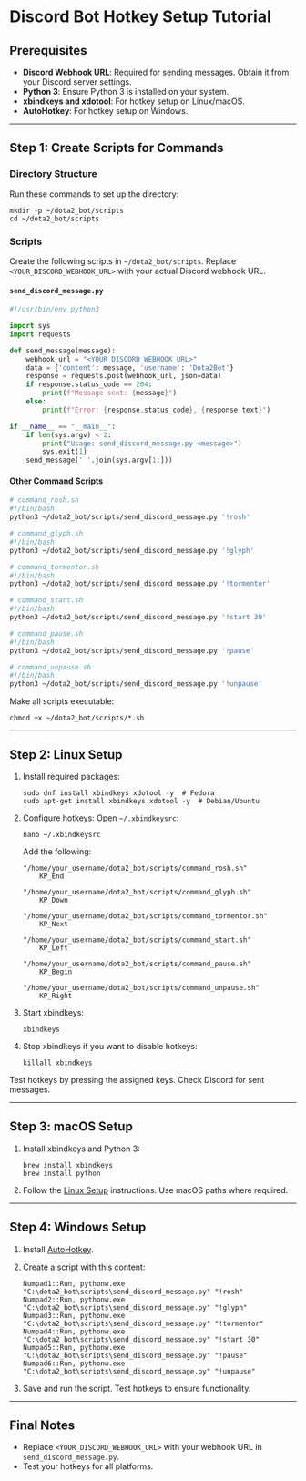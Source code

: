 # Discord Bot Hotkey Setup Tutorial

## Prerequisites

- **Discord Webhook URL**: Required for sending messages. Obtain it from your Discord server settings.
- **Python 3**: Ensure Python 3 is installed on your system.
- **xbindkeys and xdotool**: For hotkey setup on Linux/macOS.
- **AutoHotkey**: For hotkey setup on Windows.

---

## Step 1: Create Scripts for Commands

### Directory Structure

Run these commands to set up the directory:

```
mkdir -p ~/dota2_bot/scripts
cd ~/dota2_bot/scripts
```

### Scripts

Create the following scripts in `~/dota2_bot/scripts`. Replace `<YOUR_DISCORD_WEBHOOK_URL>` with your actual Discord webhook URL.

#### `send_discord_message.py`

```python
#!/usr/bin/env python3

import sys
import requests

def send_message(message):
    webhook_url = "<YOUR_DISCORD_WEBHOOK_URL>"
    data = {'content': message, 'username': 'Dota2Bot'}
    response = requests.post(webhook_url, json=data)
    if response.status_code == 204:
        print(f"Message sent: {message}")
    else:
        print(f"Error: {response.status_code}, {response.text}")

if __name__ == "__main__":
    if len(sys.argv) < 2:
        print("Usage: send_discord_message.py <message>")
        sys.exit(1)
    send_message(' '.join(sys.argv[1:]))
```

#### Other Command Scripts

```bash
# command_rosh.sh
#!/bin/bash
python3 ~/dota2_bot/scripts/send_discord_message.py '!rosh'
```

```bash
# command_glyph.sh
#!/bin/bash
python3 ~/dota2_bot/scripts/send_discord_message.py '!glyph'
```

```bash
# command_tormentor.sh
#!/bin/bash
python3 ~/dota2_bot/scripts/send_discord_message.py '!tormentor'
```

```bash
# command_start.sh
#!/bin/bash
python3 ~/dota2_bot/scripts/send_discord_message.py '!start 30'
```

```bash
# command_pause.sh
#!/bin/bash
python3 ~/dota2_bot/scripts/send_discord_message.py '!pause'
```

```bash
# command_unpause.sh
#!/bin/bash
python3 ~/dota2_bot/scripts/send_discord_message.py '!unpause'
```

Make all scripts executable:

```
chmod +x ~/dota2_bot/scripts/*.sh
```

---

## Step 2: Linux Setup

1. Install required packages:
   ```
   sudo dnf install xbindkeys xdotool -y  # Fedora
   sudo apt-get install xbindkeys xdotool -y  # Debian/Ubuntu
   ```

2. Configure hotkeys:
   Open `~/.xbindkeysrc`:
   ```
   nano ~/.xbindkeysrc
   ```

   Add the following:
   ```
   "/home/your_username/dota2_bot/scripts/command_rosh.sh"
       KP_End

   "/home/your_username/dota2_bot/scripts/command_glyph.sh"
       KP_Down

   "/home/your_username/dota2_bot/scripts/command_tormentor.sh"
       KP_Next

   "/home/your_username/dota2_bot/scripts/command_start.sh"
       KP_Left

   "/home/your_username/dota2_bot/scripts/command_pause.sh"
       KP_Begin

   "/home/your_username/dota2_bot/scripts/command_unpause.sh"
       KP_Right
   ```

3. Start xbindkeys:
   ```
   xbindkeys
   ```
3. Stop xbindkeys if you want to disable hotkeys:
   ```
   killall xbindkeys
   ```
   
Test hotkeys by pressing the assigned keys. Check Discord for sent messages.

---

## Step 3: macOS Setup

1. Install xbindkeys and Python 3:
   ```
   brew install xbindkeys
   brew install python
   ```

2. Follow the [Linux Setup](#step-2-linux-setup) instructions. Use macOS paths where required.

---

## Step 4: Windows Setup

1. Install [AutoHotkey](https://www.autohotkey.com/).

2. Create a script with this content:
   ```ahk
   Numpad1::Run, pythonw.exe "C:\dota2_bot\scripts\send_discord_message.py" "!rosh"
   Numpad2::Run, pythonw.exe "C:\dota2_bot\scripts\send_discord_message.py" "!glyph"
   Numpad3::Run, pythonw.exe "C:\dota2_bot\scripts\send_discord_message.py" "!tormentor"
   Numpad4::Run, pythonw.exe "C:\dota2_bot\scripts\send_discord_message.py" "!start 30"
   Numpad5::Run, pythonw.exe "C:\dota2_bot\scripts\send_discord_message.py" "!pause"
   Numpad6::Run, pythonw.exe "C:\dota2_bot\scripts\send_discord_message.py" "!unpause"
   ```

3. Save and run the script. Test hotkeys to ensure functionality.

---

## Final Notes

- Replace `<YOUR_DISCORD_WEBHOOK_URL>` with your webhook URL in `send_discord_message.py`.
- Test your hotkeys for all platforms.
